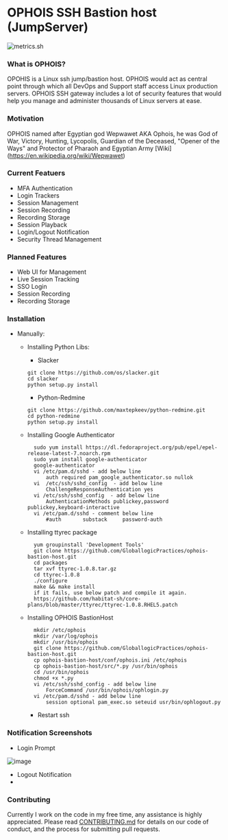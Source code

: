 # OPHOIS SSH Bastion host (JumpServer)
![metrics.sh](https://i.imgur.com/YOlDYHW.png)

### What is OPHOIS?
OPOHIS is a Linux ssh jump/bastion host. OPHOIS would act as central point through which all DevOps and Support staff access Linux production servers. OPHOIS SSH gateway includes a lot of security features that would help you manage and administer thousands of Linux servers at ease.


### Motivation
OPHOIS named after Egyptian god Wepwawet AKA Ophois, he was God of War, Victory, Hunting, Lycopolis, Guardian of the Deceased, "Opener of the Ways" and Protector of Pharaoh and Egyptian Army [Wiki] (https://en.wikipedia.org/wiki/Wepwawet)


### Current Featuers

* MFA Authentication 
* Login Trackers
* Session Management
* Session Recording
* Recording Storage
* Session Playback
* Login/Logout Notification
* Security Thread Management

### Planned Features

* Web UI for Management
* Live Session Tracking
* SSO Login
* Session Recording
* Recording Storage

### Installation

* Manually:

	* Installing Python Libs:

		* Slacker
		~~~
		git clone https://github.com/os/slacker.git
		cd slacker
		python setup.py install
		~~~
		
		* Python-Redmine
		~~~
		git clone https://github.com/maxtepkeev/python-redmine.git
		cd python-redmine
		python setup.py install
		~~~

	* Installing Google Authenticator
	
			sudo yum install https://dl.fedoraproject.org/pub/epel/epel-release-latest-7.noarch.rpm
			sudo yum install google-authenticator
			google-authenticator
			vi /etc/pam.d/sshd - add below line
				auth required pam_google_authenticator.so nullok
			vi  /etc/ssh/sshd_config  - add below line
				ChallengeResponseAuthentication yes
			vi /etc/ssh/sshd_config  - add below line
				AuthenticationMethods publickey,password publickey,keyboard-interactive
			vi /etc/pam.d/sshd - comment below line
				#auth       substack     password-auth

	* Installing ttyrec package
	
			yum groupinstall 'Development Tools'
			git clone https://github.com/GloballogicPractices/ophois-bastion-host.git
			cd packages
			tar xvf ttyrec-1.0.8.tar.gz
			cd ttyrec-1.0.8
			./configure
			make && make install
			if it fails, use below patch and compile it again.
			https://github.com/habitat-sh/core-plans/blob/master/ttyrec/ttyrec-1.0.8.RHEL5.patch
			
	* Installing OPHOIS BastionHost
	
			mkdir /etc/ophois
			mkdir /var/log/ophois
			mkdir /usr/bin/ophois
			git clone https://github.com/GloballogicPractices/ophois-bastion-host.git
			cp ophois-bastion-host/conf/ophois.ini /etc/ophois
			cp ophois-bastion-host/src/*.py /usr/bin/ophois
			cd /usr/bin/ophois 
			chmod +x *.py
			vi /etc/ssh/sshd_config - add below line
				ForceCommand /usr/bin/ophois/ophlogin.py
			vi /etc/pam.d/sshd - add below line
				session optional pam_exec.so seteuid usr/bin/ophlogout.py
			
		* Restart ssh

### Notification Screenshots
* Login Prompt

![image](https://user-images.githubusercontent.com/17526588/32765752-fa8f9c54-c931-11e7-9693-5ab4fd7dd5bc.png)

* Logout Notification
* 


### Contributing
Currently I work on the code in my free time, any assistance is highly appreciated. Please read [CONTRIBUTING.md](CONTRIBUTING.md) for details on our code of conduct, and the process for submitting pull requests.
